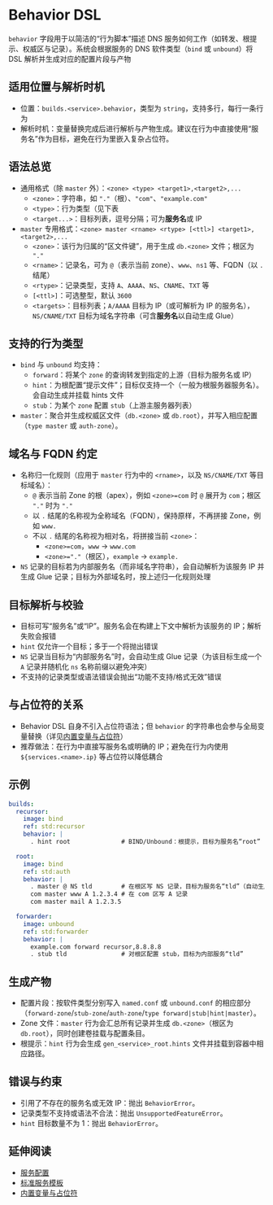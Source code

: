 # Behavior DSL

`behavior` 字段用于以简洁的“行为脚本”描述 DNS 服务如何工作（如转发、根提示、权威区与记录）。系统会根据服务的 DNS 软件类型（`bind` 或 `unbound`）将 DSL 解析并生成对应的配置片段与产物

## 适用位置与解析时机

- 位置：`builds.<service>.behavior`，类型为 `string`，支持多行，每行一条行为
- 解析时机：变量替换完成后进行解析与产物生成。建议在行为中直接使用“服务名”作为目标，避免在行为里嵌入复杂占位符。

## 语法总览

- 通用格式（除 `master` 外）：`<zone> <type> <target1>,<target2>,...`
  - `<zone>`：字符串，如 `"."`（根）、`"com"`、`"example.com"`
  - `<type>`：行为类型（见下表
  - `<target...>`：目标列表，逗号分隔；可为**服务名**或 IP
- `master` 专用格式：`<zone> master <rname> <rtype> [<ttl>] <target1>,<target2>,...`
  - `<zone>`：该行为归属的“区文件键”，用于生成 `db.<zone>` 文件；根区为 `"."`
  - `<rname>`：记录名，可为 `@`（表示当前 zone）、`www`、`ns1` 等、FQDN（以 `.` 结尾）
  - `<rtype>`：记录类型，支持 `A`、`AAAA`、`NS`、`CNAME`、`TXT` 等
  - `[<ttl>]`：可选整型，默认 `3600`
  - `<targets>`：目标列表；`A/AAAA` 目标为 IP（或可解析为 IP 的服务名），`NS/CNAME/TXT` 目标为域名字符串（可含**服务名**以自动生成 Glue）

## 支持的行为类型

- `bind` 与 `unbound` 均支持：
  - `forward`：将某个 `zone` 的查询转发到指定的上游（目标为服务名或 IP）
  - `hint`：为根配置“提示文件”；目标仅支持一个（一般为根服务器服务名）。会自动生成并挂载 hints 文件
  - `stub`：为某个 `zone` 配置 `stub`（上游主服务器列表）
- `master`：聚合并生成权威区文件（`db.<zone>` 或 `db.root`），并写入相应配置（`type master` 或 `auth-zone`）。

## 域名与 FQDN 约定
- 名称归一化规则（应用于 `master` 行为中的 `<rname>`，以及 `NS/CNAME/TXT` 等目标域名）：
  - `@` 表示当前 Zone 的根（apex），例如 `<zone>=com` 时 `@` 展开为 `com`；根区 `"."` 时为 `"."`
  - 以 `.` 结尾的名称视为全称域名（FQDN），保持原样，不再拼接 Zone，例如 `www.`
  - 不以 `.` 结尾的名称视为相对名，将拼接当前 `<zone>`：
    - `<zone>=com`，`www` -> `www.com`
    - `<zone>="."`（根区），`example` -> `example.`
- `NS` 记录的目标若为内部服务名（而非域名字符串），会自动解析为该服务 IP 并生成 Glue 记录；目标为外部域名时，按上述归一化规则处理

## 目标解析与校验

- 目标可写“服务名”或“IP”。服务名会在构建上下文中解析为该服务的 IP；解析失败会报错
- `hint` 仅允许一个目标；多于一个将抛出错误
- `NS` 记录当目标为“内部服务名”时，会自动生成 Glue 记录（为该目标生成一个 `A` 记录并随机化 `ns` 名称前缀以避免冲突）
- 不支持的记录类型或语法错误会抛出“功能不支持/格式无效”错误

## 与占位符的关系

- Behavior DSL 自身不引入占位符语法；但 `behavior` 的字符串也会参与全局变量替换（详见[内置变量与占位符](builtins-and-placeholders.md)）
- 推荐做法：在行为中直接写服务名或明确的 IP；避免在行为内使用 `${services.<name>.ip}` 等占位符以降低耦合

## 示例

```yaml
builds:
  recursor:
    image: bind
    ref: std:recursor
    behavior: |
      . hint root              # BIND/Unbound：根提示，目标为服务名“root”

  root:
    image: bind
    ref: std:auth
    behavior: |
      . master @ NS tld        # 在根区写 NS 记录，目标为服务名“tld”（自动生成 Glue）
      com master www A 1.2.3.4 # 在 com 区写 A 记录
      com master mail A 1.2.3.5

  forwarder:
    image: unbound
    ref: std:forwarder
    behavior: |
      example.com forward recursor,8.8.8.8
      . stub tld               # 对根区配置 stub，目标为内部服务“tld”
```

## 生成产物

- 配置片段：按软件类型分别写入 `named.conf` 或 `unbound.conf` 的相应部分（`forward-zone`/`stub-zone`/`auth-zone`/`type forward|stub|hint|master`）。
- Zone 文件：`master` 行为会汇总所有记录并生成 `db.<zone>`（根区为 `db.root`），同时创建卷挂载与配置条目。
- 根提示：`hint` 行为会生成 `gen_<service>_root.hints` 文件并挂载到容器中相应路径。

## 错误与约束

- 引用了不存在的服务名或无效 IP：抛出 `BehaviorError`。
- 记录类型不支持或语法不合法：抛出 `UnsupportedFeatureError`。
- `hint` 目标数量不为 1：抛出 `BehaviorError`。

## 延伸阅读

- [服务配置](config/builds.md)
- [标准服务模板](build-templates.md)
- [内置变量与占位符](builtins-and-placeholders.md)
